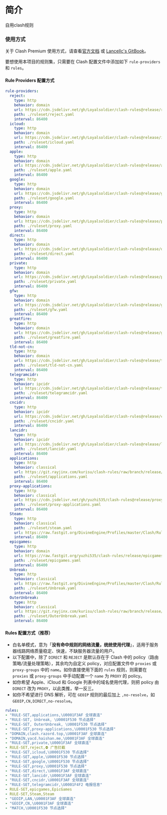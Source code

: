 
# 简介
自用clash规则

### 使用方式

关于 Clash Premium 使用方式，请查看[官方文档](https://github.com/Dreamacro/clash/wiki/premium-core-features) 或 [Lancellc's GitBook](https://lancellc.gitbook.io/clash/)。

要想使用本项目的规则集，只需要在 Clash 配置文件中添加如下 `rule-providers` 和 `rules`。

#### Rule Providers 配置方式

```yaml
rule-providers:
  reject:
    type: http
    behavior: domain
    url: https://cdn.jsdelivr.net/gh/Loyalsoldier/clash-rules@release/reject.txt
    path: ./ruleset/reject.yaml
    interval: 86400
  icloud:
    type: http
    behavior: domain
    url: https://cdn.jsdelivr.net/gh/Loyalsoldier/clash-rules@release/icloud.txt
    path: ./ruleset/icloud.yaml
    interval: 86400
  apple:
    type: http
    behavior: domain
    url: https://cdn.jsdelivr.net/gh/Loyalsoldier/clash-rules@release/apple.txt
    path: ./ruleset/apple.yaml
    interval: 86400
  google:
    type: http
    behavior: domain
    url: https://cdn.jsdelivr.net/gh/Loyalsoldier/clash-rules@release/google.txt
    path: ./ruleset/google.yaml
    interval: 86400
  proxy:
    type: http
    behavior: domain
    url: https://cdn.jsdelivr.net/gh/Loyalsoldier/clash-rules@release/proxy.txt
    path: ./ruleset/proxy.yaml
    interval: 86400
  direct:
    type: http
    behavior: domain
    url: https://cdn.jsdelivr.net/gh/Loyalsoldier/clash-rules@release/direct.txt
    path: ./ruleset/direct.yaml
    interval: 86400
  private:
    type: http
    behavior: domain
    url: https://cdn.jsdelivr.net/gh/Loyalsoldier/clash-rules@release/private.txt
    path: ./ruleset/private.yaml
    interval: 86400
  gfw:
    type: http
    behavior: domain
    url: https://cdn.jsdelivr.net/gh/Loyalsoldier/clash-rules@release/gfw.txt
    path: ./ruleset/gfw.yaml
    interval: 86400
  greatfire:
    type: http
    behavior: domain
    url: https://cdn.jsdelivr.net/gh/Loyalsoldier/clash-rules@release/greatfire.txt
    path: ./ruleset/greatfire.yaml
    interval: 86400
  tld-not-cn:
    type: http
    behavior: domain
    url: https://cdn.jsdelivr.net/gh/Loyalsoldier/clash-rules@release/tld-not-cn.txt
    path: ./ruleset/tld-not-cn.yaml
    interval: 86400
  telegramcidr:
    type: http
    behavior: ipcidr
    url: https://cdn.jsdelivr.net/gh/Loyalsoldier/clash-rules@release/telegramcidr.txt
    path: ./ruleset/telegramcidr.yaml
    interval: 86400
  cncidr:
    type: http
    behavior: ipcidr
    url: https://cdn.jsdelivr.net/gh/Loyalsoldier/clash-rules@release/cncidr.txt
    path: ./ruleset/cncidr.yaml
    interval: 86400
  lancidr:
    type: http
    behavior: ipcidr
    url: https://cdn.jsdelivr.net/gh/Loyalsoldier/clash-rules@release/lancidr.txt
    path: ./ruleset/lancidr.yaml
    interval: 86400
  applications:
    type: http
    behavior: classical
    url: https://git.rayjinx.com/kurisu/clash-rules/raw/branch/release/applications.txt
    path: ./ruleset/applications.yaml
    interval: 86400
  proxy-applications:
    type: http
    behavior: classical
    url: https://cdn.jsdelivr.net/gh/yuzhi535/clash-rules@release/proxy-applications.txt
    path: ./ruleset/proxy-applications.yaml
    interval: 86400
  Steam:
    type: http
    behavior: classical
    path: ./ruleset/steam.yaml
    url: https://raw.fastgit.org/DivineEngine/Profiles/master/Clash/RuleSet/Extra/Game/Steam.yaml
    interval: 86400
  epicgames:
    type: http
    behavior: domain
    url: https://raw.fastgit.org/yuzhi535/clash-rules/release/epicgames.txt
    path: ./ruleset/epicgames.yaml
    interval: 86400
  Unbreak:
    type: http
    behavior: classical
    url: https://raw.fastgit.org/DivineEngine/Profiles/master/Clash/RuleSet/Unbreak.yaml
    path: ./ruleset/Unbreak.yaml
    interval: 86400
  OuterUnbreak:
    type: http
    behavior: classical
    url: https://git.rayjinx.com/kurisu/clash-rules/raw/branch/release/Outer-Unbreak.txt
    path: ./ruleset/OuterUnbreak.yaml
    interval: 86400
```

#### Rules 配置方式（推荐）

- 白名单模式，意为「**没有命中规则的网络流量，统统使用代理**」，适用于服务器线路网络质量稳定、快速，不缺服务器流量的用户。
- 以下配置中，除了 `DIRECT` 和 `REJECT` 是默认存在于 Clash 中的 policy（路由策略/流量处理策略），其余均为自定义 policy，对应配置文件中 `proxies` 或 `proxy-groups` 中的 `name`。如你直接使用下面的 `rules` 规则，则需要在 `proxies` 或 `proxy-groups` 中手动配置一个 `name` 为 `PROXY` 的 policy。
- 如你希望 Apple、iCloud 和 Google 列表中的域名使用代理，则把 policy 由 `DIRECT` 改为 `PROXY`，以此类推，举一反三。
- 如你不希望进行 DNS 解析，可在 `GEOIP` 规则的最后加上 `,no-resolve`，如 `GEOIP,CN,DIRECT,no-resolve`。

```yaml
rules:
- "RULE-SET,applications,\U0001F3AF 全球直连"
- "RULE-SET, Unbreak, \U0001F530 节点选择"
- "RULE-SET, OuterUnbreak, \U0001F530 节点选择"
- "RULE-SET,proxy-applications,\U0001F530 节点选择"
- "DOMAIN,clash.razord.top,\U0001F3AF 全球直连"
- "DOMAIN,yacd.haishan.me,\U0001F3AF 全球直连"
- "RULE-SET,private,\U0001F3AF 全球直连"
- RULE-SET,reject,⛔️ 广告拦截
- "RULE-SET,icloud,\U0001F530 节点选择"
- "RULE-SET,apple,\U0001F530 节点选择"
- "RULE-SET,google,\U0001F530 节点选择"
- "RULE-SET,proxy,\U0001F530 节点选择"
- "RULE-SET,direct,\U0001F3AF 全球直连"
- "RULE-SET,lancidr,\U0001F3AF 全球直连"
- "RULE-SET,cncidr,\U0001F3AF 全球直连"
- "RULE-SET,telegramcidr,\U0001F4F2 电报信息"
- RULE-SET,epicgames,EpicGames
- RULE-SET,Steam,Steam
- "GEOIP,LAN,\U0001F3AF 全球直连"
- "GEOIP,CN,\U0001F3AF 全球直连"
- "MATCH,\U0001F530 节点选择"
```

